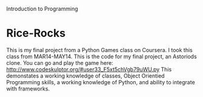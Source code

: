 Introduction to Programming




# Rice-Rocks
This is my final project from a Python Games class on Coursera.  I took this class from MAR14-MAY14.  This is the code for my final project, an Astoriods clone.  You can go and play the game here: http://www.codeskulptor.org/#user33_F5xt5chVgb79uWU.py  This demonstates a working knowledge of classes, Object Orientied Programming skills, a working knowledge of Python, and ability to integrate with frameworks.
